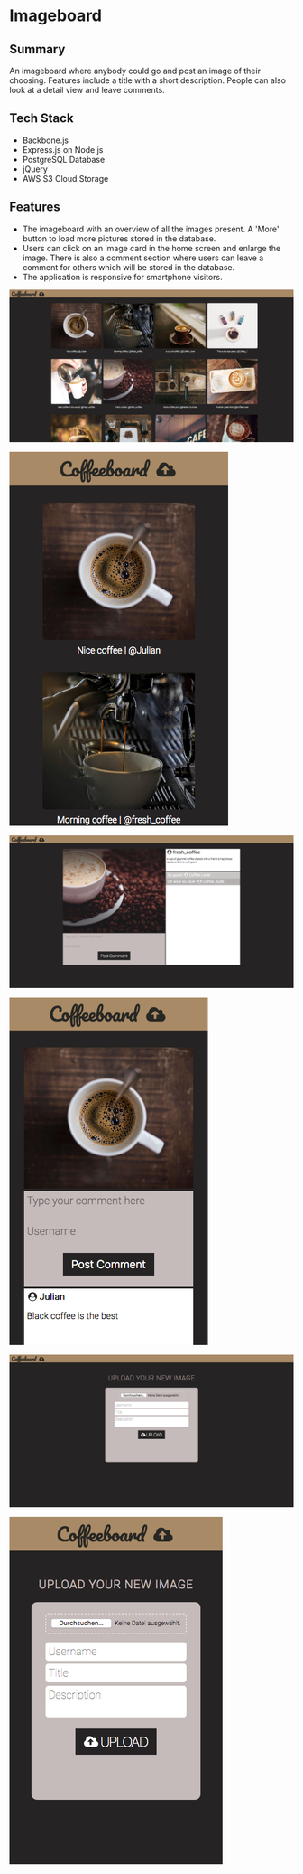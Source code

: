 # Imageboard

## Summary
An imageboard where anybody could go and post an image of their choosing. Features include a title with a short description. People can also look at a detail view and leave comments.

## Tech Stack
* Backbone.js
* Express.js on Node.js
* PostgreSQL Database
* jQuery
* AWS S3 Cloud Storage

## Features

* The imageboard with an overview of all the images present. A 'More' button to load more pictures stored in the database.
* Users can click on an image card in the home screen and enlarge the image. There is also a comment section where users can leave a comment for others which will be stored in the database.
* The application is responsive for smartphone visitors.

![Imgeboard Main](imageboard_main.png)

![Imgeboard Main Responsive](imageboard_responsive_main.png)

![Imgeboard Detail](imageboard_detail.png)

![Imgeboard Detail Responsive](imageboard_responsive_detail.png)

![Imgeboard Upload](imageboard_upload.png)

![Imgeboard Upload Responsive](imageboard_responsive_upload.png)
